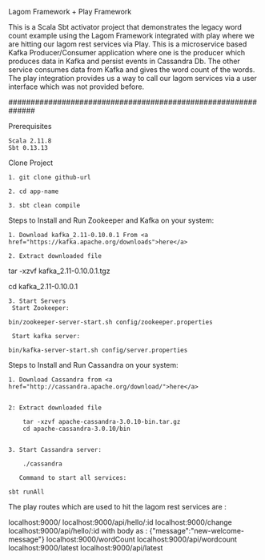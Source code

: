 Lagom Framework + Play Framework

This is a Scala Sbt activator project that demonstrates the legacy word count example using the Lagom Framework integrated with play where we are hitting our lagom rest services via Play.
This is a microservice based Kafka Producer/Consumer application where one is the producer which produces data in Kafka and persist events in Cassandra Db. The other service consumes data from Kafka and gives the word count of the words.
The play integration provides us a way to call our lagom services via a user interface which was not provided before.


##############################################################

Prerequisites

    Scala 2.11.8
    Sbt 0.13.13


Clone Project

    1. git clone github-url

    2. cd app-name

    3. sbt clean compile


Steps to Install and Run Zookeeper and Kafka on your system:

    1. Download kafka_2.11-0.10.0.1 From <a href="https://kafka.apache.org/downloads">here</a>

    2. Extract downloaded file

tar -xzvf kafka_2.11-0.10.0.1.tgz

cd kafka_2.11-0.10.0.1

    3. Start Servers
     Start Zookeeper:

    bin/zookeeper-server-start.sh config/zookeeper.properties

     Start kafka server:

    bin/kafka-server-start.sh config/server.properties

Steps to Install and Run Cassandra on your system:

    1. Download Cassandra from <a href="http://cassandra.apache.org/download/">here</a>


    2: Extract downloaded file

        tar -xzvf apache-cassandra-3.0.10-bin.tar.gz
        cd apache-cassandra-3.0.10/bin


    3. Start Cassandra server:

        ./cassandra

       Command to start all services:

    sbt runAll

The play routes which are used to hit the lagom rest services are :

localhost:9000/			        localhost:9000/api/hello/:id
localhost:9000/change		    localhost:9000/api/hello/:id with body as : {"message":"new-welcome-message"}
localhost:9000/wordCount		localhost:9000/api/wordcount
localhost:9000/latest			localhost:9000/api/latest